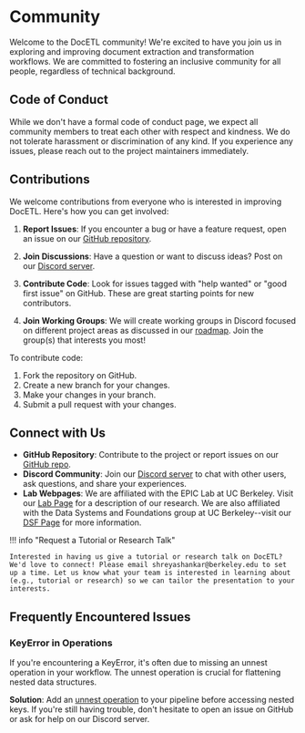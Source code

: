 # Community

Welcome to the DocETL community! We're excited to have you join us in exploring and improving document extraction and transformation workflows. We are committed to fostering an inclusive community for all people, regardless of technical background.

## Code of Conduct

While we don't have a formal code of conduct page, we expect all community members to treat each other with respect and kindness. We do not tolerate harassment or discrimination of any kind. If you experience any issues, please reach out to the project maintainers immediately.

## Contributions

We welcome contributions from everyone who is interested in improving DocETL. Here's how you can get involved:

1. **Report Issues**: If you encounter a bug or have a feature request, open an issue on our [GitHub repository](https://github.com/shreyashankar/docetl/issues).

2. **Join Discussions**: Have a question or want to discuss ideas? Post on our [Discord server](https://discord.gg/docetl).

3. **Contribute Code**: Look for issues tagged with "help wanted" or "good first issue" on GitHub. These are great starting points for new contributors.

4. **Join Working Groups**: We will create working groups in Discord focused on different project areas as discussed in our [roadmap](roadmap.md). Join the group(s) that interests you most!

To contribute code:

1. Fork the repository on GitHub.
2. Create a new branch for your changes.
3. Make your changes in your branch.
4. Submit a pull request with your changes.

## Connect with Us

- **GitHub Repository**: Contribute to the project or report issues on our [GitHub repo](https://github.com/shreyashankar/docetl).
- **Discord Community**: Join our [Discord server](https://discord.gg/docetl) to chat with other users, ask questions, and share your experiences.
- **Lab Webpages**: We are affiliated with the EPIC Lab at UC Berkeley. Visit our [Lab Page](https://epic.berkeley.edu) for a description of our research. We are also affiliated with the Data Systems and Foundations group at UC Berkeley--visit our [DSF Page](https://dsf.berkeley.edu) for more information.

!!! info "Request a Tutorial or Research Talk"

    Interested in having us give a tutorial or research talk on DocETL? We'd love to connect! Please email shreyashankar@berkeley.edu to set up a time. Let us know what your team is interested in learning about (e.g., tutorial or research) so we can tailor the presentation to your interests.

## Frequently Encountered Issues

### KeyError in Operations

If you're encountering a KeyError, it's often due to missing an unnest operation in your workflow. The unnest operation is crucial for flattening nested data structures.

**Solution**: Add an [unnest operation](../operators/unnest.md) to your pipeline before accessing nested keys. If you're still having trouble, don't hesitate to open an issue on GitHub or ask for help on our Discord server.
